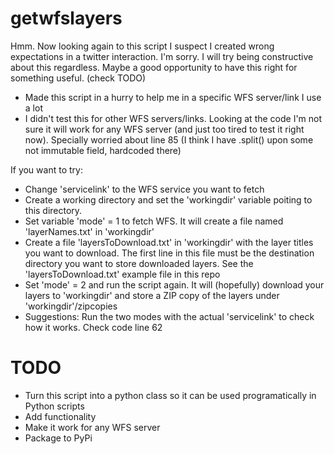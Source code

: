 # getwfslayers
Hmm. Now looking again to this script I suspect I created wrong expectations in a twitter interaction. I'm sorry. I will try being constructive about this regardless. Maybe a good opportunity to have this right for something useful. (check TODO)
- Made this script in a hurry to help me in a specific WFS server/link I use a lot
- I didn't test this for other WFS servers/links. Looking at the code I'm not sure it will work for any WFS server (and just too tired to test it right now). Specially worried about line 85 (I think I have .split() upon some not immutable field, hardcoded there)  
  
If you want to try:
- Change 'servicelink' to the WFS service you want to fetch
- Create a working directory and set the 'workingdir' variable poiting to this directory.
- Set variable 'mode' = 1 to fetch WFS. It will create a file named 'layerNames.txt' in 'workingdir'
- Create a file 'layersToDownload.txt' in 'workingdir' with the layer titles you want to download. The first line in this file must be the destination directory you want to store downloaded layers. See the 'layersToDownload.txt' example file in this repo
- Set 'mode' = 2 and run the script again. It will (hopefully) download your layers to 'workingdir' and store a ZIP copy of the layers under 'workingdir'/zipcopies
- Suggestions: Run the two modes with the actual 'servicelink' to check how it works. Check code line 62
  
  
# TODO
- Turn this script into a python class so it can be used programatically in Python scripts
- Add functionality
- Make it work for any WFS server
- Package to PyPi